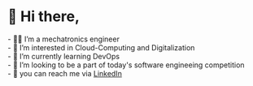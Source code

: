 <h1>👋 Hi there,</h1>
  - 👨‍💻 I’m a mechatronics engineer <br>
  - 👀 I’m interested in Cloud-Computing and Digitalization <br>
  - 📖 I’m currently learning DevOps <br>
  - 🌱 I’m looking to be a part of today's software engineeing competition <br>
  - 💬 you can reach me via <a href="https://www.linkedin.com/in/alaa-osman-1a750b181/">LinkedIn</a> <br>


<!---
AlaaFarouck/AlaaFarouck is a ✨ special ✨ repository because its `README.md` (this file) appears on your GitHub profile.
You can click the Preview link to take a look at your changes.
--->
